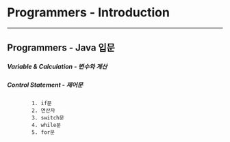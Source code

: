 # Programmers - Introduction
-------------------

## Programmers - Java 입문

##### Variable & Calculation - 변수와 계산

##### Control Statement - 제어문
			1. if문
			2. 연산자
			3. switch문
			4. while문
			5. for문
